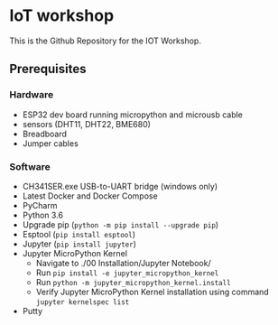 # IoT workshop

This is the Github Repository for the IOT Workshop.

## Prerequisites
### Hardware
- ESP32 dev board running micropython and microusb cable
- sensors (DHT11, DHT22, BME680)
- Breadboard
- Jumper cables

### Software
- CH341SER.exe USB-to-UART bridge (windows only)
- Latest Docker and Docker Compose
- PyCharm
- Python 3.6
- Upgrade pip (`python -m pip install --upgrade pip`)
- Esptool (`pip install esptool`)
- Jupyter (`pip install jupyter`)
- Jupyter MicroPython Kernel
  - Navigate to ./00 Installation/Jupyter Notebook/
  - Run `pip install -e jupyter_micropython_kernel`
  - Run `python -m jupyter_micropython_kernel.install`
  - Verify Jupyter MicroPython Kernel installation using command `jupyter kernelspec list`
- Putty

